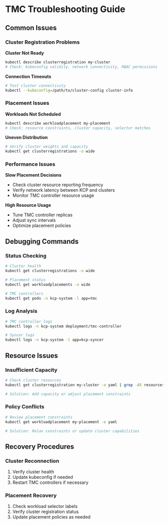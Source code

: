 # TMC Troubleshooting Guide

## Common Issues

### Cluster Registration Problems

**Cluster Not Ready**
```bash
kubectl describe clusterregistration my-cluster
# Check: kubeconfig validity, network connectivity, RBAC permissions
```

**Connection Timeouts**
```bash
# Test cluster connectivity
kubectl --kubeconfig=/path/to/cluster-config cluster-info
```

### Placement Issues

**Workloads Not Scheduled**
```bash
kubectl describe workloadplacement my-placement
# Check: resource constraints, cluster capacity, selector matches
```

**Uneven Distribution**
```bash
# Verify cluster weights and capacity
kubectl get clusterregistrations -o wide
```

### Performance Issues

**Slow Placement Decisions**
- Check cluster resource reporting frequency
- Verify network latency between KCP and clusters
- Monitor TMC controller resource usage

**High Resource Usage**
- Tune TMC controller replicas
- Adjust sync intervals
- Optimize placement policies

## Debugging Commands

### Status Checking
```bash
# Cluster health
kubectl get clusterregistrations -o wide

# Placement status
kubectl get workloadplacements -o wide

# TMC controllers
kubectl get pods -n kcp-system -l app=tmc
```

### Log Analysis
```bash
# TMC controller logs
kubectl logs -n kcp-system deployment/tmc-controller

# Syncer logs
kubectl logs -n kcp-system -l app=kcp-syncer
```

## Resource Issues

### Insufficient Capacity
```bash
# Check cluster resources
kubectl get clusterregistration my-cluster -o yaml | grep -A5 resources

# Solution: Add capacity or adjust placement constraints
```

### Policy Conflicts
```bash
# Review placement constraints
kubectl get workloadplacement my-placement -o yaml

# Solution: Relax constraints or update cluster capabilities
```

## Recovery Procedures

### Cluster Reconnection
1. Verify cluster health
2. Update kubeconfig if needed
3. Restart TMC controllers if necessary

### Placement Recovery
1. Check workload selector labels
2. Verify cluster registration status
3. Update placement policies as needed